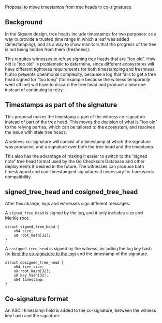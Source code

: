 Proposal to move timestamps from tree heads to co-signatures.

## Background

In the Sigsum design, tree heads include timestamps for two purposes: as a way to provide a trusted time range in which a leaf was added (timestamping), and as a way to show monitors that the progress of the tree is not being hidden from them (freshness).

This requires witnesses to refuse signing tree heads that are “too old”. How old is “too old” is problematic to determine, since different ecosystems will have different tightness requirements for both timestamping and freshness. It also presents operational complexity, because a log that fails to get a tree head signed for “too long” (for example because the witness temporarily went offline) will have to discard the tree head and produce a new one instead of continuing to retry.

## Timestamps as part of the signature

This proposal makes the timestamp a part of the witness co-signature instead of part of the tree head. This moves the decision of what is “too old” to the relying parties, which can be tailored to the ecosystem, and resolves the issue with stale tree heads.

A witness co-signature will consist of a timestamp at which the signature was produced, and a signature over both the tree head and the timestamp.

This also has the advantage of making it easier to switch to the “signed note” tree head format used by the Go Checksum Database and other deployments if desired in the future. The witnesses can produce both timestamped and non-timestamped signatures if necessary for backwards compatibility.

## signed_tree_head and cosigned_tree_head

After this change, logs and witnesses sign different messages.

A `signed_tree_head` is signed by the log, and it only includes size and Merkle root.

```
struct signed_tree_head {
	u64 size;
	u8 root_hash[32];
}
```

A `cosigned_tree_head` is signed by the witness, including the log key hash (to [bind
the co-signature to the log](https://git.sigsum.org/sigsum/tree/archive/2021-08-10-witnessing-broader-discuss#n95))
and the timestamp of the signature.

```
struct cosigned_tree_head {
	u64 tree_size;
	u8 root_hash[32];
	u8 key_hash[32];
	u64 timestamp;
}
```

## Co-signature format

An ASCII timestamp field is added to the co-signature, between the witness key hash and
the signature.
